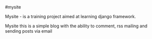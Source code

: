 #mysite

Mysite - is a training project aimed at learning django framework.

Mysite this is a simple blog with the ability to comment, rss mailing and sending posts via email 